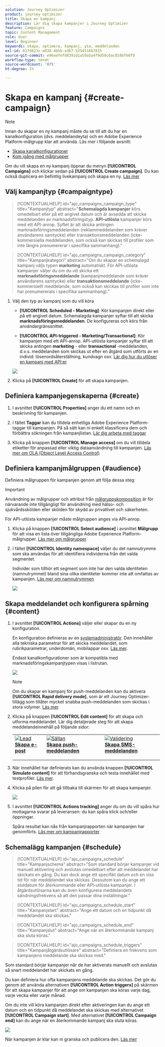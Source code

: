 ```yaml
---
solution: Journey Optimizer
product: journey optimizer
title: Skapa en kampanj
description: Lär dig skapa kampanjer i Journey Optimizer
feature: Campaigns
topic: Content Management
role: User
level: Beginner
keywords: skapa, optimera, kampanj, yta, meddelanden
exl-id: 617d623c-e038-4b5b-a367-5254116b7815
source-git-commit: e96aefefd8391d1a59a5a4f9d50c6ac819bf60f8
workflow-type: tm+mt
source-wordcount: '875'
ht-degree: 1%

---
```


# Skapa en kampanj {#create-campaign}

>[!NOTE]
>
>Innan du skapar en ny kampanj måste du se till att du har en kanalkonfiguration (dvs. meddelandeyta) och en Adobe Experience Platform-målgrupp klar att använda. Läs mer i följande avsnitt:
>
>* [Skapa kanalkonfigurationer](../configuration/channel-surfaces.md)
>* [Kom igång med målgrupper](../audience/about-audiences.md)

Om du vill skapa en ny kampanj öppnar du menyn **[!UICONTROL Campaigns]** och klickar sedan på **[!UICONTROL Create campaign]**. Du kan också duplicera en befintlig livekampanj och skapa en ny. [Läs mer](modify-stop-campaign.md#duplicate)

## Välj kampanjtyp {#campaigntype}

>[!CONTEXTUALHELP]
>id="ajo_campaigns_campaign_type"
>title="Kampanjtyp"
>abstract="**Schemalagda kampanjer** körs omedelbart eller på ett angivet datum och är avsedda att skicka meddelanden av marknadsföringstyp. **API-utlösta** kampanjer körs med ett API-anrop. Syftet är att skicka antingen marknadsföringsmeddelanden (reklammeddelanden som kräver användarens samtycke) eller transaktionsmeddelanden (icke-kommersiella meddelanden, som också kan skickas till profiler som inte längre prenumererar i specifika sammanhang)."

>[!CONTEXTUALHELP]
>id="ajo_campaigns_campaign_category"
>title="Kampanjkategori"
>abstract="Om du skapar en schemalagd kampanj väljs typen **marketing** automatiskt. För API-utlösta kampanjer väljer du om du vill skicka ett **marknadsföringsmeddelande** (kampanjmeddelande som kräver användarens samtycke) eller **transaktionsmeddelande** (icke-kommersiellt meddelande, som också kan skickas till profiler som inte har prenumererats i specifika sammanhang)."

1. Välj den typ av kampanj som du vill köra

   * **[!UICONTROL Scheduled - Marketing]**: Kör kampanjen direkt eller på ett angivet datum. Schemalagda kampanjer syftar till att skicka **marknadsföringsmeddelanden**. De konfigureras och körs från användargränssnittet.

   * **[!UICONTROL API-triggered - Marketing/Transactional]**: Kör kampanjen med ett API-anrop. API-utlösta kampanjer syftar till att skicka antingen **marketing** - eller **transactional** -meddelanden, d.v.s. meddelanden som skickas ut efter en åtgärd som utförts av en individ: lösenordsåterställning, kundvagn osv. [Lär dig hur du utlöser en kampanj med API:er](api-triggered-campaigns.md)

   ![](assets/create-campaign-modal.png)

1. Klicka på **[!UICONTROL Create]** för att skapa kampanjen.

## Definiera kampanjegenskaperna {#create}

1. I avsnittet **[!UICONTROL Properties]** anger du ett namn och en beskrivning för kampanjen.

   <!--To test the content of your message, toggle the **[!UICONTROL Content experiment]** option on. This allows you to test multiple variables of a delivery on populations samples, in order to define which treatment has the biggest impact on the targeted population.[Learn more about content experiment](../content-management/content-experiment.md).-->

1. I fältet **Taggar** kan du tilldela enhetliga Adobe Experience Platform-taggar till kampanjen. På så sätt kan ni enkelt klassificera dem och förbättra sökningen från kampanjlistan. [Lär dig arbeta med taggar](../start/search-filter-categorize.md#tags)

1. Klicka på knappen **[!UICONTROL Manage access]** om du vill tilldela etiketter för anpassad eller viktig dataanvändning till kampanjen. [Läs mer om OLA (Object Level Access Control)](../administration/object-based-access.md)

## Definiera kampanjmålgruppen {#audience}

Definiera målgruppen för kampanjen genom att följa dessa steg:

>[!IMPORTANT]
>
>Användning av målgrupper och attribut från [målgruppskomposition](../audience/get-started-audience-orchestration.md) är för närvarande inte tillgängligt för användning med hälso- och sjukvårdsskölden eller skölden för skydd av privatlivet och säkerheten.
>
>För API-utlösta kampanjer måste målgruppen anges via API-anrop.

1. Klicka på knappen **[!UICONTROL Select audience]** i avsnittet **Målgrupp** för att visa en lista över tillgängliga Adobe Experience Platform-målgrupper. [Läs mer om målgrupper](../audience/about-audiences.md)

1. I fältet **[!UICONTROL Identity namespace]** väljer du det namnutrymme som ska användas för att identifiera individerna från det valda segmentet.

   Individer som tillhör ett segment som inte har den valda identiteten (namnutrymmet) bland sina olika identiteter kommer inte att omfattas av kampanjen. [Läs mer om namnutrymmen](../event/about-creating.md#select-the-namespace)

   ![](assets/create-campaign-namespace.png)

   <!--If you are are creating an API-triggered campaign, the **[!UICONTROL cURL request]** section allows you to retrieve the **[!UICONTROL Campaign ID]** to use in the API call. [Learn more](api-triggered-campaigns.md)-->

## Skapa meddelandet och konfigurera spårning {#content}

1. I avsnittet **[!UICONTROL Actions]** väljer eller skapar du en ny konfiguration.

   En konfiguration definieras av en [systemadministratör](../start/path/administrator.md). Den innehåller alla tekniska parametrar för att skicka meddelandet, som rubrikparametrar, underdomän, mobilappar osv. [Läs mer](../configuration/channel-surfaces.md).

   Endast kanalkonfigurationer som är kompatibla med marknadsföringskampanjtypen visas i listrutan.

   ![](assets/create-campaign-action.png)

   >[!NOTE]
   >
   >Om du skapar en kampanj för push-meddelanden kan du aktivera **[!UICONTROL Rapid delivery mode]**, som är ett Journey Optimizer-tillägg som tillåter mycket snabba push-meddelanden som skickas i stora volymer. [Läs mer](../push/create-push.md#rapid-delivery)

1. Klicka på knappen **[!UICONTROL Edit content]** för att skapa och utforma meddelandet. Lär dig detaljerade steg för att skapa meddelandeinnehåll på följande sidor:

   <table style="table-layout:fixed">
    <tr style="border: 0;">
    <td>
    <a href="../email/create-email.md">
    <img alt="Lead" src="../assets/do-not-localize/email.jpg">
    </a>
    <div><a href="../email/create-email.md"><strong>Skapa e-post</strong>
    </div>
    <p>
    </td>
    <td>
    <a href="../push/create-push.md">
      <img alt="Sällan" src="../assets/do-not-localize/push.jpg">
    </a>
    <div>
    <a href="../push/create-push.md"><strong>Skapa push-meddelanden</strong></a>
    </div>
    <p>
    </td>
    <td>
    <a href="../sms/create-sms.md">
      <img alt="Validering" src="../assets/do-not-localize/sms.jpg">
    </a>
    <div>
    <a href="../sms/create-sms.md"><strong>Skapa SMS-meddelanden</strong></a>
    </div>
    <p>
    </td>
    </tr>
    </table>

1. När innehållet har definierats kan du använda knappen **[!UICONTROL Simulate content]** för att förhandsgranska och testa innehållet med testprofiler. [Läs mer](../content-management/preview-test.md).

1. Klicka på pilen för att gå tillbaka till skärmen för att skapa kampanjer.

   ![](assets/create-campaign-design.png)

1. I avsnittet **[!UICONTROL Actions tracking]** anger du om du vill spåra hur mottagarna svarar på leveransen: du kan spåra klick och/eller öppningar.

   Spåra resultat kan nås från kampanjrapporten när kampanjen har genomförts. [Läs mer om kampanjrapporter](../reports/campaign-global-report.md)

## Schemalägg kampanjen {#schedule}

>[!CONTEXTUALHELP]
>id="ajo_campaigns_schedule"
>title="Kampanjschema"
>abstract="Som standard börjar kampanjer vid manuell aktivering och avslutas omedelbart efter att meddelandet har skickats en gång. Du kan dock ange ett specifikt datum och en viss tid för när meddelandet ska skickas. Dessutom kan du ange ett slutdatum för återkommande eller API-utlösta kampanjer. I åtgärdsutlösarna kan du även konfigurera meddelandets sändningsfrekvens så att den passar dina inställningar."

>[!CONTEXTUALHELP]
>id="ajo_campaigns_schedule_start"
>title="Kampanjstart"
>abstract="Ange ett datum och en tidpunkt då meddelandet ska skickas."

>[!CONTEXTUALHELP]
>id="ajo_campaigns_schedule_end"
>title="Kampanjslut"
>abstract="Ange när en återkommande kampanj ska sluta köras."

>[!CONTEXTUALHELP]
>id="ajo_campaigns_schedule_triggers"
>title="Kampanjåtgärdsutlösare"
>abstract="Definiera en frekvens som kampanjens meddelande ska skickas med."

Som standard börjar kampanjer när de har aktiverats manuellt och avslutas så snart meddelandet har skickats en gång.

Du kan definiera hur ofta kampanjens meddelande ska skickas. Det gör du genom att använda alternativen **[!UICONTROL Action triggers]** på skärmen för att skapa kampanjer för att ange om kampanjen ska köras varje dag, varje vecka eller varje månad.

Om du inte vill köra kampanjen direkt efter aktiveringen kan du ange ett datum och en tidpunkt då meddelandet ska skickas med alternativet **[!UICONTROL Campaign start]**. Med alternativet **[!UICONTROL Campaign end]** kan du ange när en återkommande kampanj ska sluta köras.

![](assets/create-campaign-schedule.png)

När kampanjen är klar kan ni granska och publicera den. [Läs mer](review-activate-campaign.md)
